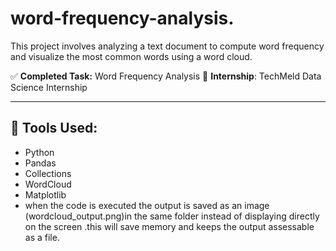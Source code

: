 # word-frequency-analysis.

This project involves analyzing a text document to compute word frequency and visualize the most common words using a word cloud.

✅ **Completed Task:** Word Frequency Analysis
📌 **Internship**: TechMeld Data Science Internship  

---

## 🧰 Tools Used:
- Python  
- Pandas  
- Collections  
- WordCloud  
- Matplotlib
- when the code is executed the output is saved as an image (wordcloud_output.png)in the same folder instead of displaying directly on the screen .this will save memory and keeps the output assessable as a file.
